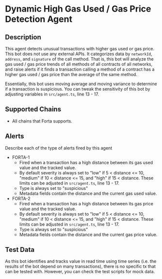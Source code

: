 # Dynamic High Gas Used / Gas Price Detection Agent

## Description

This agent detects unusual transactions with higher gas used or gas price. This bot does not use any external APIs. It categorizes data by `networkId`, `address`, and `signature` of the call method. That is, this bot will analyze the gas used / gas price trends of all methods of all contracts of all networks, and raise alerts if it finds a transaction calling a method of a contract has a higher gas used / gas price than the average of the same method.

Essentially, this bot uses moving average and moving variance to determine if a transaction is suspicious. You can tweak the sensitivity of this bot by adjusting variables in `src/agent.ts`, line 13 - 17.


## Supported Chains

- All chains that Forta supports.

## Alerts

Describe each of the type of alerts fired by this agent

- FORTA-1
  - Fired when a transaction has a high distance between its gas used value and the tracked value.
  - By default severity is always set to "low" if 5 < distance <= 10, "medium" if 10 < distance <= 15, and "high" if 15 < distance. These limits can be adjusted in `src/agent.ts`, line 13 - 17.
  - Type is always set to "suspicious"
  - Metadata fields contain the distance and the current gas used value.
- FORTA-2
  - Fired when a transaction has a high distance between its gas price value and the tracked value.
  - By default severity is always set to "low" if 5 < distance <= 10, "medium" if 10 < distance <= 15, and "high" if 15 < distance. These limits can be adjusted in `src/agent.ts`, line 13 - 17.
  - Type is always set to "suspicious"
  - Metadata fields contain the distance and the current gas price value.

## Test Data

As this bot identifies and tracks value in read time using time series (i.e. the results of the bot depend on many transactions), there is no specific tx that can be tested with. However, you can check the test scripts for mock data.
